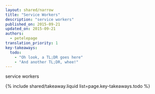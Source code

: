 ```yaml
---
layout: shared/narrow
title: "Service Workers"
description: "service workers"
published_on: 2015-09-21
updated_on: 2015-09-21
authors:
  - petelepage
translation_priority: 1
key-takeaways:
  todo:
    - "Oh look, a TL;DR goes here"
    - "And another TL;DR, whee!"
---
```


<p class="intro">
service workers
</p>

{% include shared/takeaway.liquid list=page.key-takeaways.todo %}

